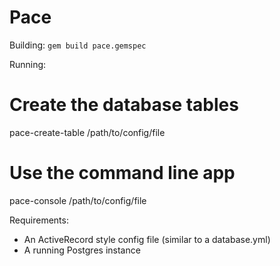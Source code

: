 Pace
====

Building:
`gem build pace.gemspec`

Running:
# Create the database tables
pace-create-table /path/to/config/file

# Use the command line app
pace-console /path/to/config/file

Requirements:
- An ActiveRecord style config file (similar to a database.yml)
- A running Postgres instance
